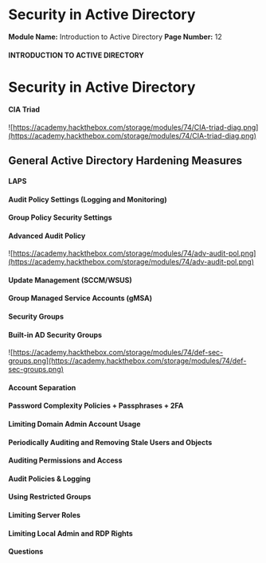 <!--
 // Platform: Academy
// URL: https://academy.hackthebox.com/module/74/section/1282
// Platform Version: V1
// Module ID: 74
// Module Name: Introduction to Active Directory
// Module Difficulty: Fundamental
// Section ID: 1282
// Section Title: Security in Active Directory
// Page Title: Introduction to Active Directory
// Page Number: 12
-->

# Security in Active Directory

**Module Name:** Introduction to Active Directory **Page Number:** 12

#### INTRODUCTION TO ACTIVE DIRECTORY

# Security in Active Directory

#### CIA Triad

![https://academy.hackthebox.com/storage/modules/74/CIA-triad-diag.png](https://academy.hackthebox.com/storage/modules/74/CIA-triad-diag.png)

## General Active Directory Hardening Measures

#### LAPS

#### Audit Policy Settings (Logging and Monitoring)

#### Group Policy Security Settings

#### Advanced Audit Policy

![https://academy.hackthebox.com/storage/modules/74/adv-audit-pol.png](https://academy.hackthebox.com/storage/modules/74/adv-audit-pol.png)

#### Update Management (SCCM/WSUS)

#### Group Managed Service Accounts (gMSA)

#### Security Groups

#### Built-in AD Security Groups

![https://academy.hackthebox.com/storage/modules/74/def-sec-groups.png](https://academy.hackthebox.com/storage/modules/74/def-sec-groups.png)

#### Account Separation

#### Password Complexity Policies + Passphrases + 2FA

#### Limiting Domain Admin Account Usage

#### Periodically Auditing and Removing Stale Users and Objects

#### Auditing Permissions and Access

#### Audit Policies & Logging

#### Using Restricted Groups

#### Limiting Server Roles

#### Limiting Local Admin and RDP Rights

#### Questions

####
